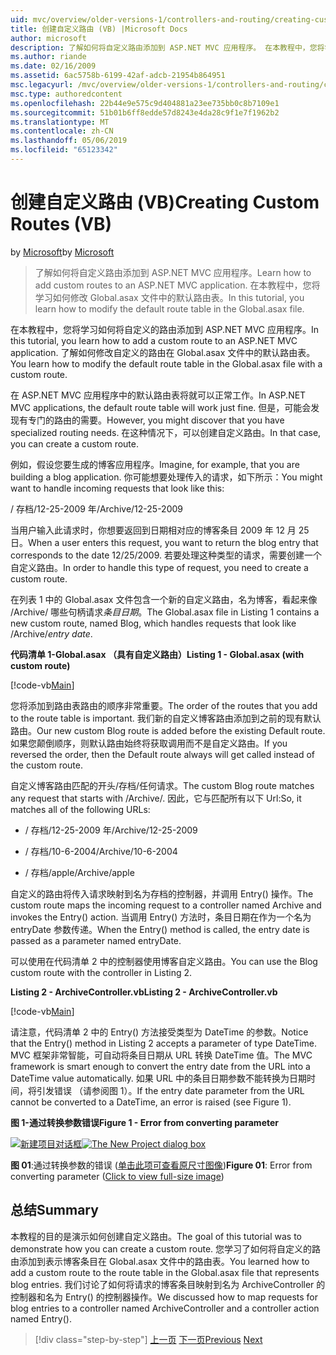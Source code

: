 ```yaml
---
uid: mvc/overview/older-versions-1/controllers-and-routing/creating-custom-routes-vb
title: 创建自定义路由 (VB) |Microsoft Docs
author: microsoft
description: 了解如何将自定义路由添加到 ASP.NET MVC 应用程序。 在本教程中，您将学习如何修改 Global.asax 文件中的默认路由表。
ms.author: riande
ms.date: 02/16/2009
ms.assetid: 6ac5758b-6199-42af-adcb-21954b864951
msc.legacyurl: /mvc/overview/older-versions-1/controllers-and-routing/creating-custom-routes-vb
msc.type: authoredcontent
ms.openlocfilehash: 22b44e9e575c9d404881a23ee735bb0c8b7109e1
ms.sourcegitcommit: 51b01b6ff8edde57d8243e4da28c9f1e7f1962b2
ms.translationtype: MT
ms.contentlocale: zh-CN
ms.lasthandoff: 05/06/2019
ms.locfileid: "65123342"
---
```

# <a name="creating-custom-routes-vb"></a><span data-ttu-id="75c78-104">创建自定义路由 (VB)</span><span class="sxs-lookup"><span data-stu-id="75c78-104">Creating Custom Routes (VB)</span></span>

<span data-ttu-id="75c78-105">by [Microsoft](https://github.com/microsoft)</span><span class="sxs-lookup"><span data-stu-id="75c78-105">by [Microsoft](https://github.com/microsoft)</span></span>

> <span data-ttu-id="75c78-106">了解如何将自定义路由添加到 ASP.NET MVC 应用程序。</span><span class="sxs-lookup"><span data-stu-id="75c78-106">Learn how to add custom routes to an ASP.NET MVC application.</span></span> <span data-ttu-id="75c78-107">在本教程中，您将学习如何修改 Global.asax 文件中的默认路由表。</span><span class="sxs-lookup"><span data-stu-id="75c78-107">In this tutorial, you learn how to modify the default route table in the Global.asax file.</span></span>

<span data-ttu-id="75c78-108">在本教程中，您将学习如何将自定义的路由添加到 ASP.NET MVC 应用程序。</span><span class="sxs-lookup"><span data-stu-id="75c78-108">In this tutorial, you learn how to add a custom route to an ASP.NET MVC application.</span></span> <span data-ttu-id="75c78-109">了解如何修改自定义的路由在 Global.asax 文件中的默认路由表。</span><span class="sxs-lookup"><span data-stu-id="75c78-109">You learn how to modify the default route table in the Global.asax file with a custom route.</span></span>

<span data-ttu-id="75c78-110">在 ASP.NET MVC 应用程序中的默认路由表将就可以正常工作。</span><span class="sxs-lookup"><span data-stu-id="75c78-110">In ASP.NET MVC applications, the default route table will work just fine.</span></span> <span data-ttu-id="75c78-111">但是，可能会发现有专门的路由的需要。</span><span class="sxs-lookup"><span data-stu-id="75c78-111">However, you might discover that you have specialized routing needs.</span></span> <span data-ttu-id="75c78-112">在这种情况下，可以创建自定义路由。</span><span class="sxs-lookup"><span data-stu-id="75c78-112">In that case, you can create a custom route.</span></span>

<span data-ttu-id="75c78-113">例如，假设您要生成的博客应用程序。</span><span class="sxs-lookup"><span data-stu-id="75c78-113">Imagine, for example, that you are building a blog application.</span></span> <span data-ttu-id="75c78-114">你可能想要处理传入的请求，如下所示：</span><span class="sxs-lookup"><span data-stu-id="75c78-114">You might want to handle incoming requests that look like this:</span></span>

<span data-ttu-id="75c78-115">/ 存档/12-25-2009 年</span><span class="sxs-lookup"><span data-stu-id="75c78-115">/Archive/12-25-2009</span></span>

<span data-ttu-id="75c78-116">当用户输入此请求时，你想要返回到日期相对应的博客条目 2009 年 12 月 25 日。</span><span class="sxs-lookup"><span data-stu-id="75c78-116">When a user enters this request, you want to return the blog entry that corresponds to the date 12/25/2009.</span></span> <span data-ttu-id="75c78-117">若要处理这种类型的请求，需要创建一个自定义路由。</span><span class="sxs-lookup"><span data-stu-id="75c78-117">In order to handle this type of request, you need to create a custom route.</span></span>

<span data-ttu-id="75c78-118">在列表 1 中的 Global.asax 文件包含一个新的自定义路由，名为博客，看起来像 /Archive/ 哪些句柄请求*条目日期*。</span><span class="sxs-lookup"><span data-stu-id="75c78-118">The Global.asax file in Listing 1 contains a new custom route, named Blog, which handles requests that look like /Archive/*entry date*.</span></span>

<span data-ttu-id="75c78-119">**代码清单 1-Global.asax （具有自定义路由）**</span><span class="sxs-lookup"><span data-stu-id="75c78-119">**Listing 1 - Global.asax (with custom route)**</span></span>

[!code-vb[Main](creating-custom-routes-vb/samples/sample1.vb)]

<span data-ttu-id="75c78-120">您将添加到路由表路由的顺序非常重要。</span><span class="sxs-lookup"><span data-stu-id="75c78-120">The order of the routes that you add to the route table is important.</span></span> <span data-ttu-id="75c78-121">我们新的自定义博客路由添加到之前的现有默认路由。</span><span class="sxs-lookup"><span data-stu-id="75c78-121">Our new custom Blog route is added before the existing Default route.</span></span> <span data-ttu-id="75c78-122">如果您颠倒顺序，则默认路由始终将获取调用而不是自定义路由。</span><span class="sxs-lookup"><span data-stu-id="75c78-122">If you reversed the order, then the Default route always will get called instead of the custom route.</span></span>

<span data-ttu-id="75c78-123">自定义博客路由匹配的开头/存档/任何请求。</span><span class="sxs-lookup"><span data-stu-id="75c78-123">The custom Blog route matches any request that starts with /Archive/.</span></span> <span data-ttu-id="75c78-124">因此，它与匹配所有以下 Url:</span><span class="sxs-lookup"><span data-stu-id="75c78-124">So, it matches all of the following URLs:</span></span>

- <span data-ttu-id="75c78-125">/ 存档/12-25-2009 年</span><span class="sxs-lookup"><span data-stu-id="75c78-125">/Archive/12-25-2009</span></span>

- <span data-ttu-id="75c78-126">/ 存档/10-6-2004</span><span class="sxs-lookup"><span data-stu-id="75c78-126">/Archive/10-6-2004</span></span>

- <span data-ttu-id="75c78-127">/ 存档/apple</span><span class="sxs-lookup"><span data-stu-id="75c78-127">/Archive/apple</span></span>

<span data-ttu-id="75c78-128">自定义的路由将传入请求映射到名为存档的控制器，并调用 Entry() 操作。</span><span class="sxs-lookup"><span data-stu-id="75c78-128">The custom route maps the incoming request to a controller named Archive and invokes the Entry() action.</span></span> <span data-ttu-id="75c78-129">当调用 Entry() 方法时，条目日期在作为一个名为 entryDate 参数传递。</span><span class="sxs-lookup"><span data-stu-id="75c78-129">When the Entry() method is called, the entry date is passed as a parameter named entryDate.</span></span>

<span data-ttu-id="75c78-130">可以使用在代码清单 2 中的控制器使用博客自定义路由。</span><span class="sxs-lookup"><span data-stu-id="75c78-130">You can use the Blog custom route with the controller in Listing 2.</span></span>

<span data-ttu-id="75c78-131">**Listing 2 - ArchiveController.vb**</span><span class="sxs-lookup"><span data-stu-id="75c78-131">**Listing 2 - ArchiveController.vb**</span></span>

[!code-vb[Main](creating-custom-routes-vb/samples/sample2.vb)]

<span data-ttu-id="75c78-132">请注意，代码清单 2 中的 Entry() 方法接受类型为 DateTime 的参数。</span><span class="sxs-lookup"><span data-stu-id="75c78-132">Notice that the Entry() method in Listing 2 accepts a parameter of type DateTime.</span></span> <span data-ttu-id="75c78-133">MVC 框架非常智能，可自动将条目日期从 URL 转换 DateTime 值。</span><span class="sxs-lookup"><span data-stu-id="75c78-133">The MVC framework is smart enough to convert the entry date from the URL into a DateTime value automatically.</span></span> <span data-ttu-id="75c78-134">如果 URL 中的条目日期参数不能转换为日期时间，将引发错误 （请参阅图 1）。</span><span class="sxs-lookup"><span data-stu-id="75c78-134">If the entry date parameter from the URL cannot be converted to a DateTime, an error is raised (see Figure 1).</span></span>

<span data-ttu-id="75c78-135">**图 1-通过转换参数错误**</span><span class="sxs-lookup"><span data-stu-id="75c78-135">**Figure 1 - Error from converting parameter**</span></span>

<span data-ttu-id="75c78-136">[![新建项目对话框](creating-custom-routes-vb/_static/image1.jpg)](creating-custom-routes-vb/_static/image1.png)</span><span class="sxs-lookup"><span data-stu-id="75c78-136">[![The New Project dialog box](creating-custom-routes-vb/_static/image1.jpg)](creating-custom-routes-vb/_static/image1.png)</span></span>

<span data-ttu-id="75c78-137">**图 01**:通过转换参数的错误 ([单击此项可查看原尺寸图像](creating-custom-routes-vb/_static/image2.png))</span><span class="sxs-lookup"><span data-stu-id="75c78-137">**Figure 01**: Error from converting parameter ([Click to view full-size image](creating-custom-routes-vb/_static/image2.png))</span></span>

## <a name="summary"></a><span data-ttu-id="75c78-138">总结</span><span class="sxs-lookup"><span data-stu-id="75c78-138">Summary</span></span>

<span data-ttu-id="75c78-139">本教程的目的是演示如何创建自定义路由。</span><span class="sxs-lookup"><span data-stu-id="75c78-139">The goal of this tutorial was to demonstrate how you can create a custom route.</span></span> <span data-ttu-id="75c78-140">您学习了如何将自定义的路由添加到表示博客条目在 Global.asax 文件中的路由表。</span><span class="sxs-lookup"><span data-stu-id="75c78-140">You learned how to add a custom route to the route table in the Global.asax file that represents blog entries.</span></span> <span data-ttu-id="75c78-141">我们讨论了如何将请求的博客条目映射到名为 ArchiveController 的控制器和名为 Entry() 的控制器操作。</span><span class="sxs-lookup"><span data-stu-id="75c78-141">We discussed how to map requests for blog entries to a controller named ArchiveController and a controller action named Entry().</span></span>

> [!div class="step-by-step"]
> <span data-ttu-id="75c78-142">[上一页](asp-net-mvc-controller-overview-vb.md)
> [下一页](creating-a-route-constraint-vb.md)</span><span class="sxs-lookup"><span data-stu-id="75c78-142">[Previous](asp-net-mvc-controller-overview-vb.md)
[Next](creating-a-route-constraint-vb.md)</span></span>
